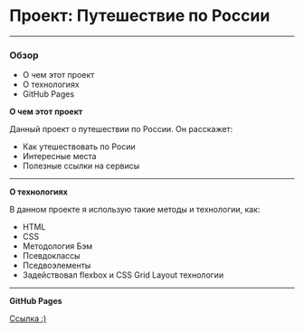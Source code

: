 # Проект: Путешествие по России

---

### Обзор
* О чем этот проект
* О технологиях
* GitHub Pages

**О чем этот проект**

Данный проект о путешествии по России.
Он расскажет:
* Как утешествовать по Росии
* Интересные места
* Полезные ссылки на сервисы

---

**О технологиях**

В данном проекте я использую такие методы и технологии, как:
* HTML
* CSS
* Методология Бэм
* Псевдоклассы
* Пседвоэлементы
* Задействовал flexbox и CSS Grid Layout технологии

---

**GitHub Pages**

[Ссылка :)](https://sergeishabanov1989.github.io/russian-travel/)
